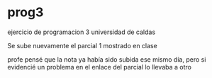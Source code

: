 # prog3
ejercicio de programacion 3 universidad de caldas


Se sube nuevamente el parcial 1 mostrado en clase

profe pensé que la nota ya había sido subida ese mismo día, pero si evidencié un problema en el enlace del parcial lo llevaba a otro
